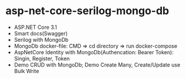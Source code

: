 # asp-net-core-serilog-mongo-db
- ASP.NET Core 3.1
- Smart docs(Swagger)
- Serilog with MongoDb
- MongoDb docker-file: CMD => cd directory => run docker-compose 
- AspNetCore Identity with MongoDb(Authencation: Bearer Token): Singin, Register, Token
- Demo CRUD with MongoDb; Demo Create Many, Create/Update use Bulk Write
